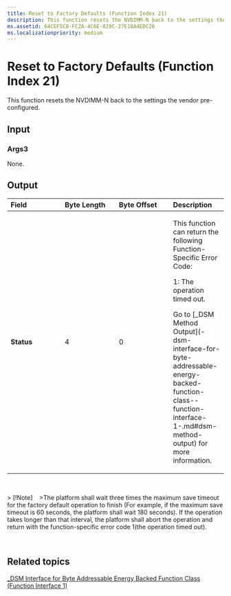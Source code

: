 ```yaml
---
title: Reset to Factory Defaults (Function Index 21)
description: This function resets the NVDIMM-N back to the settings the vendor pre-configured.
ms.assetid: 64CEF5C8-FC2A-4C6E-829C-27E18A4EDC26
ms.localizationpriority: medium
---
```


# Reset to Factory Defaults (Function Index 21)


This function resets the NVDIMM-N back to the settings the vendor pre-configured.

## <span id="Input"></span><span id="input"></span><span id="INPUT"></span>Input


### <span id="Args3"></span><span id="args3"></span><span id="ARGS3"></span>Args3

None.

## <span id="Output"></span><span id="output"></span><span id="OUTPUT"></span>Output


<table>
<colgroup>
<col width="25%" />
<col width="25%" />
<col width="25%" />
<col width="25%" />
</colgroup>
<thead>
<tr class="header">
<th align="left">Field</th>
<th align="left">Byte Length</th>
<th align="left">Byte Offset</th>
<th align="left">Description</th>
</tr>
</thead>
<tbody>
<tr class="odd">
<td align="left"><strong>Status</strong></td>
<td align="left">4</td>
<td align="left">0</td>
<td align="left"><p>This function can return the following Function-Specific Error Code:</p>
<p>1: The operation timed out.</p>
<p>Go to [_DSM Method Output](-dsm-interface-for-byte-addressable-energy-backed-function-class--function-interface-1-.md#dsm-method-output) for more information.</p></td>
</tr>
</tbody>
</table>

 

&gt; \[!Note\]   
&gt;The platform shall wait three times the maximum save timeout for the factory default operation to finish (For example, if the maximum save timeout is 60 seconds, the platform shall wait 180 seconds). If the operation takes longer than that interval, the platform shall abort the operation and return with the function-specific error code 1(the operation timed out).

 

## <span id="related_topics"></span>Related topics


[\_DSM Interface for Byte Addressable Energy Backed Function Class (Function Interface 1)](-dsm-interface-for-byte-addressable-energy-backed-function-class--function-interface-1-.md)

 

 






